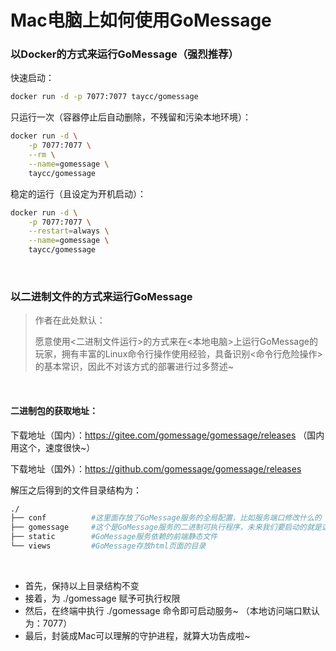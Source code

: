 # Mac电脑上如何使用GoMessage

### 以Docker的方式来运行GoMessage（强烈推荐）

快速启动：

```bash
docker run -d -p 7077:7077 taycc/gomessage 
```

只运行一次（容器停止后自动删除，不残留和污染本地环境）：
```bash
docker run -d \
    -p 7077:7077 \
    --rm \
    --name=gomessage \
    taycc/gomessage
```

稳定的运行（且设定为开机启动）：
```bash
docker run -d \
    -p 7077:7077 \
    --restart=always \
    --name=gomessage \
    taycc/gomessage
```

<br>

### 以二进制文件的方式来运行GoMessage
> 作者在此处默认：
> 
> 愿意使用<二进制文件运行>的方式来在<本地电脑>上运行GoMessage的玩家，拥有丰富的Linux命令行操作使用经验，具备识别<命令行危险操作>的基本常识，因此不对该方式的部署进行过多赘述~

<br>

#### 二进制包的获取地址：

下载地址（国内）：https://gitee.com/gomessage/gomessage/releases （国内用这个，速度很快~）

下载地址（国外）：https://github.com/gomessage/gomessage/releases


解压之后得到的文件目录结构为：
```bash
./
├── conf          #这里面存放了GoMessage服务的全局配置，比如服务端口修改什么的
├── gomessage     #这个是GoMessage服务的二进制可执行程序，未来我们要启动的就是这个软件
├── static        #GoMessage服务依赖的前端静态文件
└── views         #GoMessage存放html页面的目录
```

<br>

- 首先，保持以上目录结构不变     
- 接着，为 ./gomessage 赋予可执行权限     
- 然后，在终端中执行 ./gomessage 命令即可启动服务~ （本地访问端口默认为：7077）     
- 最后，封装成Mac可以理解的守护进程，就算大功告成啦~     

<br><br><br>